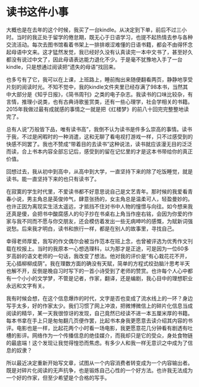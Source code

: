 # 读书这件小事

大概也是在去年的这个时候，我买了一台kindle。从决定到下单，前后不过三小时。当时的我正处于留学的倦怠期，既无心于日语学习，也提不起热情去参与各种交流活动。每次去图书馆看着书架上一排排艰涩难懂的日语书籍，都会不由得怀念起母语中文来。这才猛然发觉，我已经好久没有认真读完一本中文书了，甚至好久都没有说过中文了，因此母语表达能力退化不少。于是毫不犹豫地入手了一台kindle，只是想通过阅读把“遗失的母语”找回来。

也多亏有了它，我可以在上课，上班路上，睡前掏出来随便翻看两页，静静地享受片刻的阅读时光。不知不觉中，我的kindle文件夹里已经存满了98本书，当然其中大部分是《知乎日报》，《简书周刊》之类的电子杂志。我读书的口味比较杂，有言情，推理小说类，也有古典诗歌鉴赏类，还有一些心理学，社会学相关的书籍。2015年我做过最有成就感的事情之一就是把《红楼梦》的前八十回完完整整地读完了。

总有人说“万般皆下品，唯有读书高”，我倒不认为读书是件多么崇高的事情。读书于我，不过是闲暇时的一种消遣，这和无聊了看电视打游戏一样，只不过感受到的快感不同罢了。我也不赞成“带着目的去读书”这种说法，读书就应该漫无目的泛泛而读，合上书本内容全部忘记后，感受到的留在记忆里的才是这本书带给你的真正价值。

回想过去，我从初中到高中，从高中到大学，一直坚持下来的除了吃饭睡觉，就是读书。能一直坚持下来的也只有读书了。

在寂寞的学生时代里，不爱读书都不好意思说自己是文艺青年。那时候的我爱看青春小说，男主角总是英俊帅气，肆意张扬的，女主角总是温柔可人，轻盈曼妙的。也许正因为离现实生活太遥远，才抵挡不住对书中人物的憧憬与向往。如今想来我还真是傻，会把书中酸腐感人的句子抄在书桌右上角当作座右铭，会因为你爱的作家与我不同而不愿与你交朋友，还会模仿着发出一些无病呻吟的感慨，为赋新词强说愁。后来我才明白，读书和旅行一样，都是在别人的故事里，寻找自己。

幸得老师厚爱，我写的作文偶尔会被当作范本在班上念，也曾被评选为优秀作文刊载在校报上。当时的我原本一心想选理科，以为那才是正途，可是因为一位60多岁高龄的语文老师的一句话，我改变了想法。他对我的评价是“有心栽花花不开，无心插柳柳成荫”。我在理数方面的确没有天赋，简单的方程式绞劲脑汁思考半天也解不开，反倒是晚自习时写下的一首小诗受到了老师的赞赏。也许每个人心中都有一个小小的文学梦，不管是记者，作家，翻译，还是编剧，我心目中的理想职业永远和文字有关。

我有时候会想，在这个信息爆炸的时代，文字是否也变成了流水线上的一环？身边写手太多，好的作家太少。我们习惯了网上冲浪，把微博微信上的碎片化信息当成阅读的精华，某一天我很惊讶的发现，自己竟然已经读不进一本五厘米厚的书籍。每本书拿在手上只是匆匆翻几页便作罢，比起书本身我更愿意去读介绍其内容的书评。电影也是一样，比起花两个小时看一场电影，我更愿意花几分钟看有剧透有吐槽的影评。网络作为一个传播信息的绝佳媒介，而我却只是它的受众，身处食物链的最底端！这个发现让我觉得惶恐而焦虑。有多少人和我一样无意识之中成为了信息的奴隶？

所以最近决定重新开始写文章，试图从一个内容消费者转变成为一个内容输出者。既是对碎片化阅读的无声抗争，也是锻炼自己心性的一个好方法。也许我无法成为一个好的作家，但至少希望是个合格的写手。

